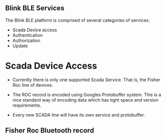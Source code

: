 Blink BLE Services
-------------------

The Blink BLE platform is comprised of several categories of services.


+ Scada Device access
+ Authentication
+ Authorization
+ Update

# Scada Device Access

* Currently there is only one supported Scada Service.
  That is, the Fisher Roc line of devices.

* The ROC record is encoded using Googles Protobuffer system.
  This is a nice standard way of encoding data which has tight 
  space and version requirements.
  
* Every new SCADA line will have its own service and protobuffer.  

## Fisher Roc Bluetooth record

